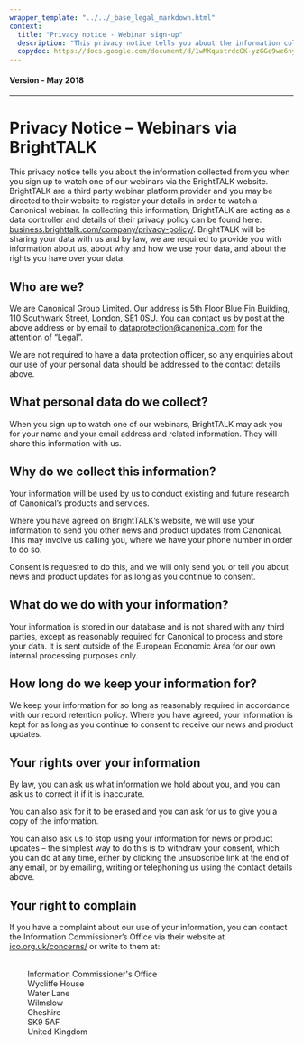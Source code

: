 ```yaml
---
wrapper_template: "../../_base_legal_markdown.html"
context:
  title: "Privacy notice - Webinar sign-up"
  description: "This privacy notice tells you about the information collected from you when you sign up to watch one of our webinars via the BrightTALK website."
  copydoc: https://docs.google.com/document/d/1wMKqustrdcGK-yzGGe9we6nyHDvLUPukQaPpMA5T6wk/edit
---
```

<h4 class="p-muted-heading">Version - May 2018</h4>
<hr style="margin-bottom: 2rem;" />

# Privacy Notice – Webinars via BrightTALK

This privacy notice tells you about the information collected from you when you sign up to watch one of our webinars via the BrightTALK website. BrightTALK are a third party webinar platform provider and you may be directed to their website to register your details in order to watch a Canonical webinar. In collecting this information, BrightTALK are acting as a data controller and details of their privacy policy can be found here: [business.brighttalk.com/company/privacy-policy/](https://business.brighttalk.com/company/privacy-policy/). BrightTALK will be sharing your data with us and by law, we are required to provide you with information about us, about why and how we use your data, and about the rights you have over your data.

## Who are we?

We are Canonical Group Limited. Our address is 5th Floor Blue Fin Building, 110 Southwark Street, London, SE1 0SU. You can contact us by post at the above address or by email to [dataprotection@canonical.com](mailto:dataprotection@canonical.com) for the attention of “Legal”.

We are not required to have a data protection officer, so any enquiries about our use of your personal data should be addressed to the contact details above.

## What personal data do we collect?

When you sign up to watch one of our webinars, BrightTALK may ask you for your name and your email address and related information. They will share this information with us.

## Why do we collect this information?

Your information will be used by us to conduct existing and future research of Canonical’s products and services.

Where you have agreed on BrightTALK’s website, we will use your information to send you other news and product updates from Canonical. This may involve us calling you, where we have your phone number in order to do so.

Consent is requested to do this, and we will only send you or tell you about news and product updates for as long as you continue to consent.

## What do we do with your information?

Your information is stored in our database and is not shared with any third parties, except as reasonably required for Canonical to process and store your data. It is sent outside of the European Economic Area for our own internal processing purposes only.

## How long do we keep your information for?

We keep your information for so long as reasonably required in accordance with our record retention policy. Where you have agreed, your information is kept for as long as you continue to consent to receive our news and product updates.

## Your rights over your information

By law, you can ask us what information we hold about you, and you can ask us to correct it if it is inaccurate.

You can also ask for it to be erased and you can ask for us to give you a copy of the information.

You can also ask us to stop using your information for news or product updates – the simplest way to do this is to withdraw your consent, which you can do at any time, either by clicking the unsubscribe link at the end of any email, or by emailing, writing or telephoning us using the contact details above.

## Your right to complain

If you have a complaint about our use of your information, you can contact the Information Commissioner’s Office via their website at [ico.org.uk/concerns/](https://ico.org.uk/concerns/) or write to them at:

<div style="margin:2rem;">
Information Commissioner's Office<br />
Wycliffe House<br />
Water Lane<br />Wilmslow<br />
Cheshire<br />
SK9 5AF<br />
United Kingdom
</div>
